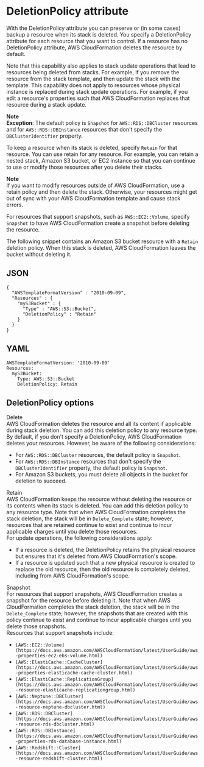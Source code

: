 # DeletionPolicy attribute<a name="aws-attribute-deletionpolicy"></a>

With the DeletionPolicy attribute you can preserve or \(in some cases\) backup a resource when its stack is deleted\. You specify a DeletionPolicy attribute for each resource that you want to control\. If a resource has no DeletionPolicy attribute, AWS CloudFormation deletes the resource by default\.

Note that this capability also applies to stack update operations that lead to resources being deleted from stacks\. For example, if you remove the resource from the stack template, and then update the stack with the template\. This capability does not apply to resources whose physical instance is replaced during stack update operations\. For example, if you edit a resource's properties such that AWS CloudFormation replaces that resource during a stack update\.

**Note**  
**Exception**: The default policy is `Snapshot` for `AWS::RDS::DBCluster` resources and for `AWS::RDS::DBInstance` resources that don't specify the `DBClusterIdentifier` property\.

To keep a resource when its stack is deleted, specify `Retain` for that resource\. You can use retain for any resource\. For example, you can retain a nested stack, Amazon S3 bucket, or EC2 instance so that you can continue to use or modify those resources after you delete their stacks\.

**Note**  
If you want to modify resources outside of AWS CloudFormation, use a retain policy and then delete the stack\. Otherwise, your resources might get out of sync with your AWS CloudFormation template and cause stack errors\.

For resources that support snapshots, such as `AWS::EC2::Volume`, specify `Snapshot` to have AWS CloudFormation create a snapshot before deleting the resource\.

The following snippet contains an Amazon S3 bucket resource with a `Retain` deletion policy\. When this stack is deleted, AWS CloudFormation leaves the bucket without deleting it\.

## JSON<a name="aws-attribute-deletionpolicy-example.json"></a>

```
{
  "AWSTemplateFormatVersion" : "2010-09-09",
  "Resources" : {
    "myS3Bucket" : {
      "Type" : "AWS::S3::Bucket",
      "DeletionPolicy" : "Retain"
    }
  }
}
```

## YAML<a name="aws-attribute-deletionpolicy-example.yaml"></a>

```
AWSTemplateFormatVersion: '2010-09-09'
Resources:
  myS3Bucket:
    Type: AWS::S3::Bucket
    DeletionPolicy: Retain
```

## DeletionPolicy options<a name="aws-attribute-deletionpolicy-options"></a>

Delete  
AWS CloudFormation deletes the resource and all its content if applicable during stack deletion\. You can add this deletion policy to any resource type\. By default, if you don't specify a DeletionPolicy, AWS CloudFormation deletes your resources\. However, be aware of the following considerations:  
+ For `AWS::RDS::DBCluster` resources, the default policy is `Snapshot`\.
+ For `AWS::RDS::DBInstance` resources that don't specify the `DBClusterIdentifier` property, the default policy is `Snapshot`\.
+ For Amazon S3 buckets, you must delete all objects in the bucket for deletion to succeed\.

Retain  
AWS CloudFormation keeps the resource without deleting the resource or its contents when its stack is deleted\. You can add this deletion policy to any resource type\. Note that when AWS CloudFormation completes the stack deletion, the stack will be in `Delete_Complete` state; however, resources that are retained continue to exist and continue to incur applicable charges until you delete those resources\.  
For update operations, the following considerations apply:  
+ If a resource is deleted, the DeletionPolicy retains the physical resource but ensures that it's deleted from AWS CloudFormation's scope\.
+ If a resource is updated such that a new physical resource is created to replace the old resource, then the old resource is completely deleted, including from AWS CloudFormation's scope\.

Snapshot  
For resources that support snapshots, AWS CloudFormation creates a snapshot for the resource before deleting it\. Note that when AWS CloudFormation completes the stack deletion, the stack will be in the `Delete_Complete` state; however, the snapshots that are created with this policy continue to exist and continue to incur applicable charges until you delete those snapshots\.  
Resources that support snapshots include:  
+ `[AWS::EC2::Volume](https://docs.aws.amazon.com/AWSCloudFormation/latest/UserGuide/aws-properties-ec2-ebs-volume.html)`
+ `[AWS::ElastiCache::CacheCluster](https://docs.aws.amazon.com/AWSCloudFormation/latest/UserGuide/aws-properties-elasticache-cache-cluster.html)`
+ `[AWS::ElastiCache::ReplicationGroup](https://docs.aws.amazon.com/AWSCloudFormation/latest/UserGuide/aws-resource-elasticache-replicationgroup.html)`
+ `[AWS::Neptune::DBCluster](https://docs.aws.amazon.com/AWSCloudFormation/latest/UserGuide/aws-resource-neptune-dbcluster.html)`
+ `[AWS::RDS::DBCluster](https://docs.aws.amazon.com/AWSCloudFormation/latest/UserGuide/aws-resource-rds-dbcluster.html)`
+ `[AWS::RDS::DBInstance](https://docs.aws.amazon.com/AWSCloudFormation/latest/UserGuide/aws-properties-rds-database-instance.html)`
+ `[AWS::Redshift::Cluster](https://docs.aws.amazon.com/AWSCloudFormation/latest/UserGuide/aws-resource-redshift-cluster.html)`